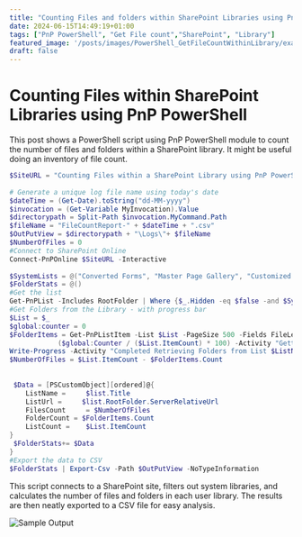 ```yaml
---
title: "Counting Files and folders within SharePoint Libraries using PnP PowerShell"
date: 2024-06-15T14:49:19+01:00
tags: ["PnP PowerShell", "Get File count","SharePoint", "Library"]
featured_image: '/posts/images/PowerShell_GetFileCountWithinLibrary/example.png'
draft: false
---
```


# Counting Files within SharePoint Libraries using PnP PowerShell

This post shows a PowerShell script using PnP PowerShell module to count the number of files and folders within a SharePoint library. It might be useful doing an inventory of file count.

```PowerShell
$SiteURL = "Counting Files within a SharePoint Library using PnP PowerShell"
 
# Generate a unique log file name using today's date
$dateTime = (Get-Date).toString("dd-MM-yyyy")
$invocation = (Get-Variable MyInvocation).Value
$directorypath = Split-Path $invocation.MyCommand.Path
$fileName = "FileCountReport-" + $dateTime + ".csv"
$OutPutView = $directorypath + "\Logs\"+ $fileName
$NumberOfFiles = 0
#Connect to SharePoint Online
Connect-PnPOnline $SiteURL -Interactive
 
$SystemLists = @("Converted Forms", "Master Page Gallery", "Customized Reports", "Form Templates", "List Template Gallery", "Theme Gallery","Apps for SharePoint","Reporting Templates", "Solution Gallery", "Style Library", "Web Part Gallery","Site Assets", "wfpub", "Site Pages", "Images", "MicroFeed","Pages")
$FolderStats = @()
#Get the list
Get-PnPList -Includes RootFolder | Where {$_.Hidden -eq $false -and $SystemLists -notcontains $_.Title -and $_.BaseTemplate -eq 101 } | ForEach-Object {
#Get Folders from the Library - with progress bar
$List = $_
$global:counter = 0
$FolderItems = Get-PnPListItem -List $List -PageSize 500 -Fields FileLeafRef -ScriptBlock { Param($items) $global:counter += $items.Count; Write-Progress -PercentComplete `
            ($global:Counter / ($List.ItemCount) * 100) -Activity "Getting folders from List:" -Status "Processing Items $global:Counter to $($List.ItemCount)";}  | Where {$_.FileSystemObjectType -eq "Folder"}
Write-Progress -Activity "Completed Retrieving Folders from List $ListName" -Completed
$NumberOfFiles = $List.ItemCount - $FolderItems.Count
 
 
 $Data = [PSCustomObject][ordered]@{
    ListName =     $list.Title
    ListUrl =     $list.RootFolder.ServerRelativeUrl
    FilesCount     = $NumberOfFiles
    FolderCount = $FolderItems.Count
    ListCount =    $List.ItemCount
}
 $FolderStats+= $Data
}
#Export the data to CSV
$FolderStats | Export-Csv -Path $OutPutView -NoTypeInformation
```

This script connects to a SharePoint site,  filters out system libraries, and calculates the number of files and folders in each user library. The results are then neatly exported to a CSV file for easy analysis.

![Sample Output](../images/PowerShell_GetFileCountWithinLibrary/example.png)
